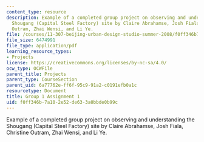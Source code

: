 ```yaml
---
content_type: resource
description: Example of a completed group project on observing and understanding the
  Shougang (Capital Steel Factory) site by Claire Abrahamse, Josh Fiala, Christine
  Outram, Zhai Wensi, and Li Ye.
file: /courses/11-307-beijing-urban-design-studio-summer-2008/f0ff346b7a102e52de633a0bbde0b99c_group1_assn1.pdf
file_size: 6474991
file_type: application/pdf
learning_resource_types:
- Projects
license: https://creativecommons.org/licenses/by-nc-sa/4.0/
ocw_type: OCWFile
parent_title: Projects
parent_type: CourseSection
parent_uid: 6a77762e-ff6f-95c9-91a2-c0191efb0a1c
resourcetype: Document
title: Group 1 Assignment 1
uid: f0ff346b-7a10-2e52-de63-3a0bbde0b99c
---
```

Example of a completed group project on observing and understanding the Shougang (Capital Steel Factory) site by Claire Abrahamse, Josh Fiala, Christine Outram, Zhai Wensi, and Li Ye.
